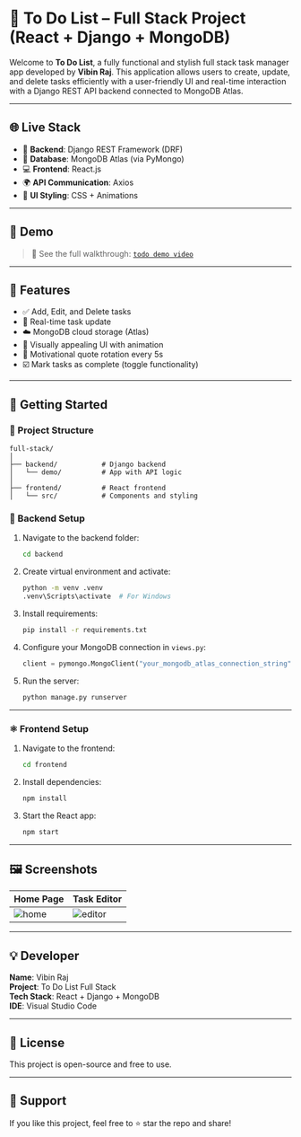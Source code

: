 # 📝 To Do List – Full Stack Project (React + Django + MongoDB)

Welcome to **To Do List**, a fully functional and stylish full stack task manager app developed by **Vibin Raj**. This application allows users to create, update, and delete tasks efficiently with a user-friendly UI and real-time interaction with a Django REST API backend connected to MongoDB Atlas.

---

## 🌐 Live Stack

- 🔧 **Backend**: Django REST Framework (DRF)
- 💾 **Database**: MongoDB Atlas (via PyMongo)
- 💻 **Frontend**: React.js
- 🌍 **API Communication**: Axios
- 🎨 **UI Styling**: CSS + Animations

---

## 📸 Demo

> 🎥 See the full walkthrough: [`todo demo video`](./todo%20demo%20video.mkv)

---

## 🚀 Features

- ✅ Add, Edit, and Delete tasks
- 🔄 Real-time task update
- ☁️ MongoDB cloud storage (Atlas)
- 🎨 Visually appealing UI with animation
- 🧠 Motivational quote rotation every 5s
- ☑️ Mark tasks as complete (toggle functionality)

---

## 🔧 Getting Started

### 📁 Project Structure

```
full-stack/
│
├── backend/           # Django backend
│   └── demo/          # App with API logic
│
├── frontend/          # React frontend
│   └── src/           # Components and styling
```

### 🔌 Backend Setup

1. Navigate to the backend folder:
    ```bash
    cd backend
    ```

2. Create virtual environment and activate:
    ```bash
    python -m venv .venv
    .venv\Scripts\activate  # For Windows
    ```

3. Install requirements:
    ```bash
    pip install -r requirements.txt
    ```

4. Configure your MongoDB connection in `views.py`:
    ```python
    client = pymongo.MongoClient("your_mongodb_atlas_connection_string")
    ```

5. Run the server:
    ```bash
    python manage.py runserver
    ```

---

### ⚛️ Frontend Setup

1. Navigate to the frontend:
    ```bash
    cd frontend
    ```

2. Install dependencies:
    ```bash
    npm install
    ```

3. Start the React app:
    ```bash
    npm start
    ```

---

## 🖼️ Screenshots

| Home Page | Task Editor |
|-----------|-------------|
| ![home](./screenshots/home.png) | ![editor](./screenshots/editor.png) |

---

## 💡 Developer

**Name**: Vibin Raj  
**Project**: To Do List Full Stack  
**Tech Stack**: React + Django + MongoDB  
**IDE**: Visual Studio Code

---

## 📜 License

This project is open-source and free to use.

---

## 🙌 Support

If you like this project, feel free to ⭐️ star the repo and share!
